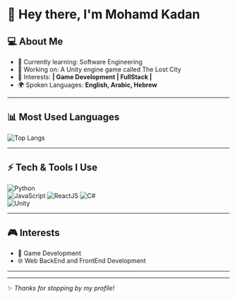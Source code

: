 # 👋 Hey there, I'm Mohamd Kadan

## 💻 About Me
- 🌱 Currently learning: Software Engineering 
- 🔭 Working on: A Unity engine game called The Lost City  
- 🎯 Interests: **| Game Development | FullStack |**  
- 🌍 Spoken Languages: **English, Arabic, Hebrew**  

---

## 📊 Most Used Languages
![Top Langs](https://github-readme-stats.vercel.app/api/top-langs/?username=mhmd223&layout=compact&theme=radical)

---

## ⚡ Tech & Tools I Use
![Python](https://img.shields.io/badge/-Python-3776AB?logo=python&logoColor=fff)  
![JavaScript](https://img.shields.io/badge/-JavaScript-F7DF1E?logo=javascript&logoColor=000)
![ReactJS](https://img.shields.io/badge/-JavaScript-F7DF1E?logo=react&logoColor=000) 
![C#](https://img.shields.io/badge/-C%23-239120?logo=c-sharp&logoColor=fff)  
![Unity](https://img.shields.io/badge/-Unity-000000?logo=unity&logoColor=fff)  

---

## 🎮 Interests
- 🎨 Game Development  
- 🌐 Web BackEnd and FrontEnd Development  
---

---
✨ _Thanks for stopping by my profile!_  
